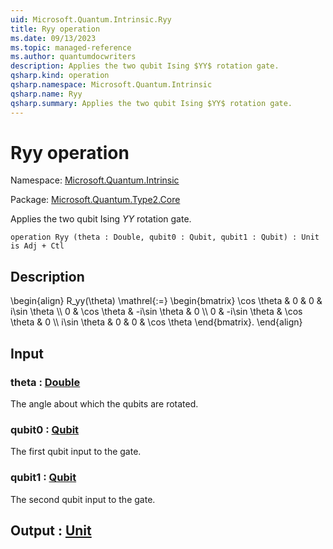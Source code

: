 ```yaml
---
uid: Microsoft.Quantum.Intrinsic.Ryy
title: Ryy operation
ms.date: 09/13/2023
ms.topic: managed-reference
ms.author: quantumdocwriters
description: Applies the two qubit Ising $YY$ rotation gate.
qsharp.kind: operation
qsharp.namespace: Microsoft.Quantum.Intrinsic
qsharp.name: Ryy
qsharp.summary: Applies the two qubit Ising $YY$ rotation gate.
---
```


# Ryy operation

Namespace: [Microsoft.Quantum.Intrinsic](xref:Microsoft.Quantum.Intrinsic)

Package: [Microsoft.Quantum.Type2.Core](https://nuget.org/packages/Microsoft.Quantum.Type2.Core)


Applies the two qubit Ising $YY$ rotation gate.

```qsharp
operation Ryy (theta : Double, qubit0 : Qubit, qubit1 : Qubit) : Unit is Adj + Ctl
```


## Description

\begin{align}R_yy(\theta) \mathrel{:=}\begin{bmatrix}\cos \theta & 0 & 0 & i\sin \theta  \\\\0 & \cos \theta & -i\sin \theta & 0  \\\\0 & -i\sin \theta & \cos \theta & 0  \\\\i\sin \theta & 0 & 0 & \cos \theta\end{bmatrix}.\end{align}

## Input

### theta : [Double](xref:microsoft.quantum.qsharp.valueliterals#double-literals)

The angle about which the qubits are rotated.


### qubit0 : [Qubit](xref:microsoft.quantum.qsharp.valueliterals#qubit-literals)

The first qubit input to the gate.


### qubit1 : [Qubit](xref:microsoft.quantum.qsharp.valueliterals#qubit-literals)

The second qubit input to the gate.



## Output : [Unit](xref:microsoft.quantum.qsharp.valueliterals#unit-literal)


